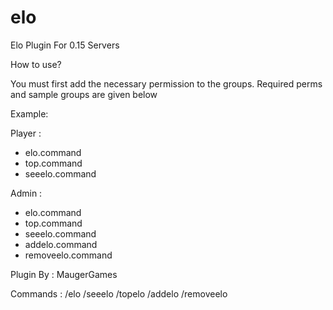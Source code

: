 # elo
Elo Plugin For 0.15 Servers

How to use?

You must first add the necessary permission to the groups.
Required perms and sample groups are given below

Example:

Player :
- elo.command
- top.command
- seeelo.command

Admin : 
- elo.command
- top.command
- seeelo.command
- addelo.command
- removeelo.command

Plugin By : MaugerGames

Commands :
/elo
/seeelo
/topelo
/addelo
/removeelo
